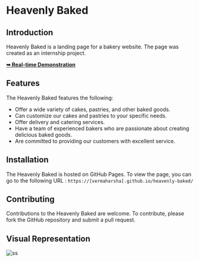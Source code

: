 # Heavenly Baked

## Introduction

Heavenly Baked is a landing page for a bakery website. The page was created as an internship project.

<a href="https://vermaharsha.github.io/heavenly-baked/"><strong>➥ Real-time Demonstration</strong></a>

## Features

The Heavenly Baked features the following:

* Offer a wide variety of cakes, pastries, and other baked goods.
* Can customize our cakes and pastries to your specific needs.
* Offer delivery and catering services.
* Have a team of experienced bakers who are passionate about creating delicious baked goods.
* Are committed to providing our customers with excellent service.

## Installation

The Heavenly Baked is hosted on GitHub Pages. To view the page, you can go to the following URL :
`https://[vermaharsha].github.io/heavenly-baked/`


## Contributing

Contributions to the Heavenly Baked are welcome. To contribute, please fork the GitHub repository and submit a pull request.


## Visual Representation
![ss](https://github.com/vermaharsha/vermaharsha/assets/111423734/be888f5e-d76f-4ce4-8f65-4629a38c6e47)

